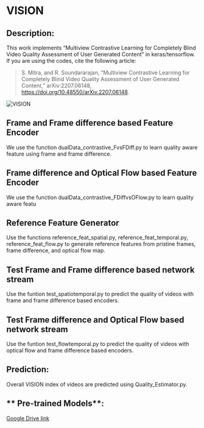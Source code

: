# VISION
## Description:

This work implements “Multiview Contrastive Learning for Completely Blind Video
Quality Assessment of User Generated Content” in keras/tensorflow. If you are using the codes, cite the following article:

>S. Mitra, and R. Soundararajan, “Multiview Contrastive Learning for Completely Blind Video Quality Assessment of User Generated Content,” 	arXiv:2207.06148, https://doi.org/10.48550/arXiv.2207.06148.
 
![VISION](https://https://github.com/Shankhanil006/VISION/blob/main/cmc_final%20(1).png)

## Frame and Frame difference based Feature Encoder
We use the function dualData_contrastive_FvsFDiff.py to learn quality aware feature using frame and frame difference.

## Frame difference and Optical Flow based Feature Encoder
We use the function dualData_contrastive_FDiffvsOFlow.py to learn quality aware featu
## Reference Feature Generator
Use the functions reference_feat_spatial.py, reference_feat_temporal.py, reference_feat_flow.py to generate reference features from pristine frames, frame difference, and optical flow map.

## Test Frame and Frame difference based network stream
Use the funtion test_spatiotemporal.py to predict the quality of videos with frame and frame difference based encoders.

## Test Frame difference and Optical Flow based network stream
Use the funtion test_flowtemporal.py to predict the quality of videos with optical flow and frame difference based encoders.

## **Prediction**:
Overall VISION index of videos are predicted using Quality_Estimator.py.

## ** Pre-trained Models**:
[Google Drive link](https://drive.google.com/drive/folders/1TgWrM74Yo2Fg5kDnKRQJdKvytmQwWYvG?usp=sharing)

